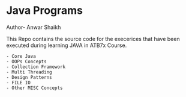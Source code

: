 # Java Programs

Author- Anwar Shaikh

This Repo contains the source code for the execerices that have been executed during learning JAVA in ATB7x Course.

    - Core Java
    - OOPs Concepts
    - Collection Framework
    - Multi Threading
    - Design Patterns
    - FILE IO
    - Other MISC Concepts